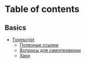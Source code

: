 # Table of contents

## Basics

* [Typescript](README.md)
  * [Полезные ссылки](basics/markdown/poleznye-ssylki.md)
  * [Вопросы для самопроверки](basics/markdown/voprosy-dlya-samoproverki.md)
  * [Хаки](basics/markdown/khaki.md)
